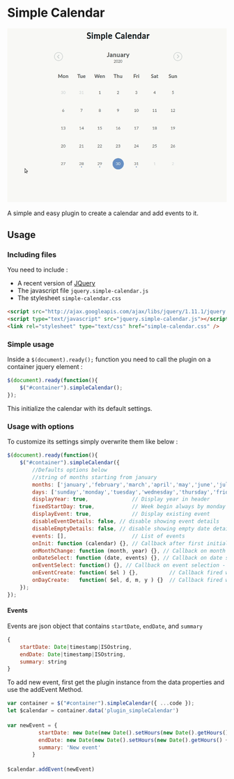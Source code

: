 # Simple Calendar
![preview](assets/simple-calendar.gif)

A simple and easy plugin to create a calendar and add events to it.

## Usage

### Including files

You need to include :
- A recent version of [JQuery](https://jquery.com/)
- The javascript file ``jquery.simple-calendar.js``
- The stylesheet ``simple-calendar.css``

```html
<script src="http://ajax.googleapis.com/ajax/libs/jquery/1.11.1/jquery.min.js"></script>
<script type="text/javascript" src="jquery.simple-calendar.js"></script>
<link rel="stylesheet" type="text/css" href="simple-calendar.css" />
```

### Simple usage
Inside a ``$(document).ready();`` function you need to call the plugin on a container jquery element :
```javascript
$(document).ready(function(){
    $("#container").simpleCalendar();
});
```

This initialize the calendar with its default settings.

### Usage with options

To customize its settings simply overwrite them like below :

```javascript
$(document).ready(function(){
    $("#container").simpleCalendar({
        //Defaults options below
        //string of months starting from january
        months: ['january','february','march','april','may','june','july','august','september','october','november','december'],
        days: ['sunday','monday','tuesday','wednesday','thursday','friday','saturday'],
        displayYear: true,              // Display year in header
        fixedStartDay: true,            // Week begin always by monday or by day set by number 0 = sunday, 7 = saturday, false = month always begin by first day of the month
        displayEvent: true,             // Display existing event
        disableEventDetails: false, // disable showing event details
        disableEmptyDetails: false, // disable showing empty date details
        events: [],                     // List of events
        onInit: function (calendar) {}, // Callback after first initialization
        onMonthChange: function (month, year) {}, // Callback on month change
        onDateSelect: function (date, events) {}, // Callback on date selection
        onEventSelect: function() {}, // Callback on event selection - use $(this).data('event') to access the event
        onEventCreate: function( $el ) {},          // Callback fired when an HTML event is created - see $(this).data('event')
        onDayCreate:   function( $el, d, m, y ) {}  // Callback fired when an HTML day is created   - see $(this).data('today'), .data('todayEvents')
    });
});
```

#### Events

Events are json object that contains `startDate`, `endDate`, and `summary`
```javascript
{
    startDate: Date|timestamp|ISOstring,
    endDate: Date|timestamp|ISOstring,
    summary: string
}
```

To add new event, first get the plugin instance from the data properties and use the addEvent Method. 
```javascript
var container = $("#container").simpleCalendar({ ...code });
let $calendar = container.data('plugin_simpleCalendar')

var newEvent = {
          startDate: new Date(new Date().setHours(new Date().getHours() + 48)).toISOString(),
          endDate: new Date(new Date().setHours(new Date().getHours() + 49)).getTime(),
          summary: 'New event'
        }

$calendar.addEvent(newEvent)
```